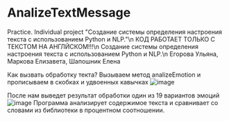 # AnalizeTextMessage
Practice. Individual project "Создание системы определения настроения текста с использованием Python и NLP."\n
КОД РАБОТАЕТ ТОЛЬКО С ТЕКСТОМ НА АНГЛЙСКОМ!!!\n
Создание системы определения настроения текста с использованием Python и NLP.\n
Егорова Ульяна, Маркова Елизавета, Шапошник Елена

Как вызвать обработку текта?
Вызываем метод analizeEmotion и прописываем в скобках и удвоенных кавычках
![image](https://user-images.githubusercontent.com/106396577/229741683-4f12ad92-5d24-4971-8550-5fed4fcd8e48.png)

После нам выведет результат обработки один из 19 вариантов эмоций
![image](https://user-images.githubusercontent.com/106396577/229746062-d97c1230-15df-47ff-8244-66a4c477b233.png)
Программа анализирует содержимое текста и сравнивает со словами из библиотеки в процентном соотношении.
